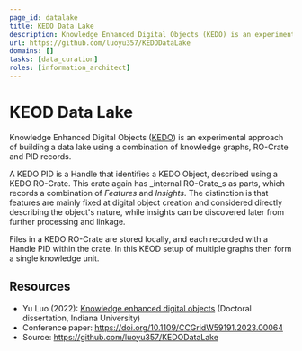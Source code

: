 ```yaml
---
page_id: datalake
title: KEDO Data Lake
description: Knowledge Enhanced Digital Objects (KEDO) is an experimental approach of building a data lake using a combination of knowledge graphs, RO-Crate and PID records.
url: https://github.com/luoyu357/KEDODataLake
domains: []
tasks: [data_curation]
roles: [information_architect]
---
```


# KEOD Data Lake


Knowledge Enhanced Digital Objects ([KEDO](https://github.com/luoyu357/KEDODataLake)) is an experimental approach of building a data lake using a combination of knowledge graphs, RO-Crate and PID records. 

A KEDO PID is a Handle that identifies a KEDO Object, described using a KEDO RO-Crate. This crate again has _internal RO-Crate_s as parts, which records a combination of _Features_ and _Insights_. The distinction is that features are mainly fixed at digital object creation and considered directly describing the object's nature, while insights can be discovered later from further processing and linkage.

Files in a KEDO RO-Crate are stored locally, and each recorded with a Handle PID within the crate. In this KEOD setup of multiple graphs then form a single knowledge unit.

## Resources

* Yu Luo (2022): [Knowledge enhanced digital objects](https://www.proquest.com/docview/2763290077) (Doctoral dissertation, Indiana University)
* Conference paper: <https://doi.org/10.1109/CCGridW59191.2023.00064>
* Source: <https://github.com/luoyu357/KEDODataLake>

